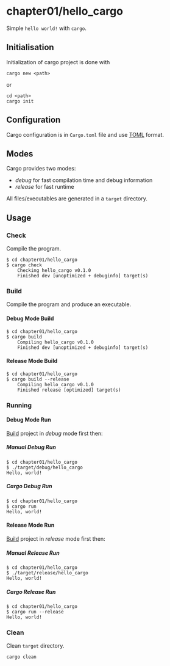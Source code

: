 # chapter01/hello_cargo

Simple `hello world!` with `cargo`.

## Initialisation

Initialization of cargo project is done with

```console
cargo new <path>
```

or

```console
cd <path>
cargo init
```

## Configuration

Cargo configuration is in `Cargo.toml` file and use
[TOML](https://github.com/toml-lang/toml) format.

## Modes

Cargo provides two modes:

- *debug* for fast compilation time and debug information
- *release* for fast runtime

All files/executables are generated in a `target` directory.

## Usage

### Check

Compile the program.

```console
$ cd chapter01/hello_cargo
$ cargo check
    Checking hello_cargo v0.1.0
    Finished dev [unoptimized + debuginfo] target(s)
```

### Build

Compile the program and produce an executable.

#### Debug Mode Build

```console
$ cd chapter01/hello_cargo
$ cargo build
    Compiling hello_cargo v0.1.0
    Finished dev [unoptimized + debuginfo] target(s)
```

#### Release Mode Build

```console
$ cd chapter01/hello_cargo
$ cargo build --release
    Compiling hello_cargo v0.1.0
    Finished release [optimized] target(s)
```

### Running

#### Debug Mode Run

[Build](#debug-mode-build) project in *debug* mode first then:

##### Manual Debug Run

```console
$ cd chapter01/hello_cargo
$ ./target/debug/hello_cargo
Hello, world!
```

##### Cargo Debug Run

```console
$ cd chapter01/hello_cargo
$ cargo run
Hello, world!
```

#### Release Mode Run

[Build](#release-mode-build) project in *release* mode first then:

##### Manual Release Run

```console
$ cd chapter01/hello_cargo
$ ./target/release/hello_cargo
Hello, world!
```

##### Cargo Release Run

```console
$ cd chapter01/hello_cargo
$ cargo run --release
Hello, world!
```

### Clean

Clean `target` directory.

```console
cargo clean
```
